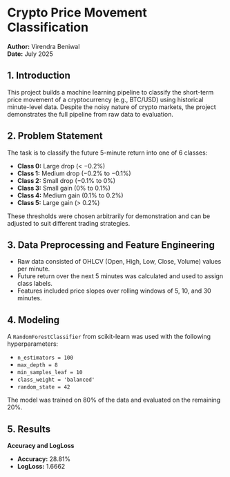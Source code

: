 # Crypto Price Movement Classification

**Author:** Virendra Beniwal  
**Date:** July 2025  

## 1. Introduction

This project builds a machine learning pipeline to classify the short-term price movement of a cryptocurrency (e.g., BTC/USD) using historical minute-level data. Despite the noisy nature of crypto markets, the project demonstrates the full pipeline from raw data to evaluation.

## 2. Problem Statement

The task is to classify the future 5-minute return into one of 6 classes:

- **Class 0:** Large drop (< −0.2%)
- **Class 1:** Medium drop (−0.2% to −0.1%)
- **Class 2:** Small drop (−0.1% to 0%)
- **Class 3:** Small gain (0% to 0.1%)
- **Class 4:** Medium gain (0.1% to 0.2%)
- **Class 5:** Large gain (> 0.2%)

These thresholds were chosen arbitrarily for demonstration and can be adjusted to suit different trading strategies.

## 3. Data Preprocessing and Feature Engineering

- Raw data consisted of OHLCV (Open, High, Low, Close, Volume) values per minute.
- Future return over the next 5 minutes was calculated and used to assign class labels.
- Features included price slopes over rolling windows of 5, 10, and 30 minutes.

## 4. Modeling

A `RandomForestClassifier` from scikit-learn was used with the following hyperparameters:

- `n_estimators = 100`
- `max_depth = 8`
- `min_samples_leaf = 10`
- `class_weight = 'balanced'`
- `random_state = 42`

The model was trained on 80% of the data and evaluated on the remaining 20%.

## 5. Results

**Accuracy and LogLoss**

- **Accuracy:** 28.81%
- **LogLoss:** 1.6662


